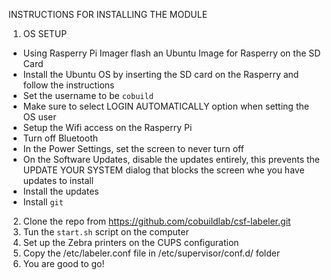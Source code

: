 
INSTRUCTIONS FOR INSTALLING THE MODULE

1. OS SETUP 
* Using Rasperry Pi Imager flash an Ubuntu Image for Rasperry on the SD Card
* Install the Ubuntu OS by inserting the SD card on the Rasperry and follow the instructions
* Set the username to be `cobuild`
* Make sure to select LOGIN AUTOMATICALLY option when setting the OS user
* Setup the Wifi access on the Rasperry Pi
* Turn off Bluetooth
* In the Power Settings, set the screen to never turn off
* On the Software Updates, disable the updates entirely, this prevents the UPDATE YOUR SYSTEM dialog that blocks the screen whe you have updates to install
* Install the updates
* Install `git`

2.  Clone the repo from https://github.com/cobuildlab/csf-labeler.git
3.  Tun the `start.sh` script on the computer
4.  Set up the Zebra printers on the CUPS configuration
5.  Copy the /etc/labeler.conf file in /etc/supervisor/conf.d/ folder
6.  You are good to go!